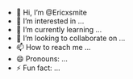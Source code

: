 - 👋 Hi, I’m @Ericxsmite
- 👀 I’m interested in ...
- 🌱 I’m currently learning ...
- 💞️ I’m looking to collaborate on ...
- 📫 How to reach me ...
- 😄 Pronouns: ...
- ⚡ Fun fact: ...

<!---
Ericxsmite/Ericxsmite is a ✨ special ✨ repository because its `README.md` (this file) appears on your GitHub profile.
You can click the Preview link to take a look at your changes.
--->
